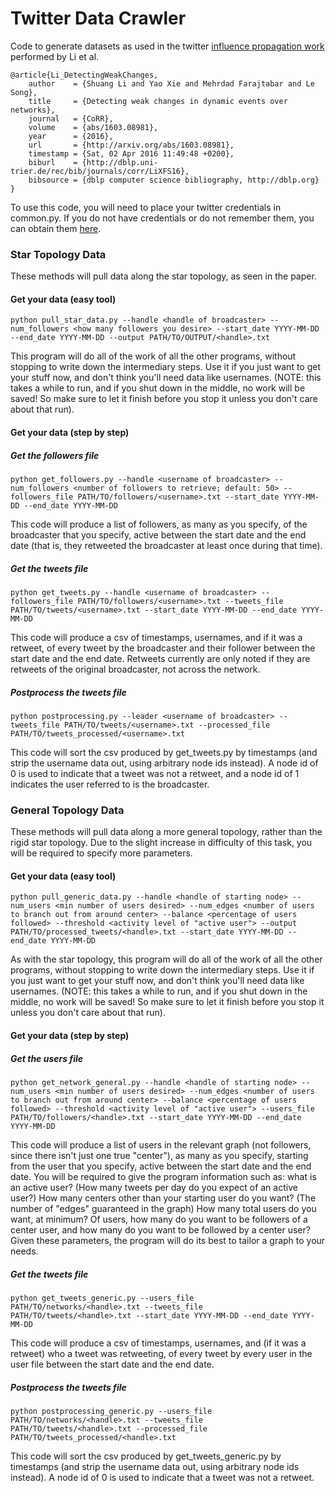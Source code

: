 # Twitter Data Crawler

Code to generate datasets as used in the twitter [influence propagation work](http://arxiv.org/pdf/1603.08981v1.pdf) performed by Li et al.

```
@article{Li_DetectingWeakChanges,
    author    = {Shuang Li and Yao Xie and Mehrdad Farajtabar and Le Song},
    title     = {Detecting weak changes in dynamic events over networks},
    journal   = {CoRR},
    volume    = {abs/1603.08981},
    year      = {2016},
    url       = {http://arxiv.org/abs/1603.08981},
    timestamp = {Sat, 02 Apr 2016 11:49:48 +0200},
    biburl    = {http://dblp.uni-trier.de/rec/bib/journals/corr/LiXFS16},
    bibsource = {dblp computer science bibliography, http://dblp.org}
}
```

To use this code, you will need to place your twitter credentials in common.py. If you do not have credentials or do not remember them, you can obtain them [here](https://apps.twitter.com/).

### Star Topology Data

These methods will pull data along the star topology, as seen in the paper.

#### Get your data (easy tool)
```
python pull_star_data.py --handle <handle of broadcaster> --num_followers <how many followers you desire> --start_date YYYY-MM-DD --end_date YYYY-MM-DD --output PATH/TO/OUTPUT/<handle>.txt
```
This program will do all of the work of all the other programs, without stopping to write down the intermediary steps. Use it if you just want to get your stuff now, and don't think you'll need data like usernames. (NOTE: this takes a while to run, and if you shut down in the middle, no work will be saved! So make sure to let it finish before you stop it unless you don't care about that run).

#### Get your data (step by step)

##### Get the followers file
```
python get_followers.py --handle <username of broadcaster> --num_followers <number of followers to retrieve; default: 50> --followers_file PATH/TO/followers/<username>.txt --start_date YYYY-MM-DD --end_date YYYY-MM-DD
```
This code will produce a list of followers, as many as you specify, of the broadcaster that you specify, active between the start date and the end date (that is, they retweeted the broadcaster at least once during that time).


##### Get the tweets file

```
python get_tweets.py --handle <username of broadcaster> --followers_file PATH/TO/followers/<username>.txt --tweets_file PATH/TO/tweets/<username>.txt --start_date YYYY-MM-DD --end_date YYYY-MM-DD
```
This code will produce a csv of timestamps, usernames, and if it was a retweet, of every tweet by the broadcaster and their follower between the start date and the end date. Retweets currently are only noted if they are retweets of the original broadcaster, not across the network.


##### Postprocess the tweets file
```
python postprocessing.py --leader <username of broadcaster> --tweets_file PATH/TO/tweets/<username>.txt --processed_file PATH/TO/tweets_processed/<username>.txt
```
This code will sort the csv produced by get_tweets.py by timestamps (and strip the username data out, using arbitrary node ids instead). A node id of 0 is used to indicate that a tweet was not a retweet, and a node id of 1 indicates the user referred to is the broadcaster.

### General Topology Data

These methods will pull data along a more general topology, rather than the rigid star topology. Due to the slight increase in difficulty of this task, you will be required to specify more parameters.

#### Get your data (easy tool)
```
python pull_generic_data.py --handle <handle of starting node> --num_users <min number of users desired> --num_edges <number of users to branch out from around center> --balance <percentage of users followed> --threshold <activity level of "active user"> --output PATH/TO/processed_tweets/<handle>.txt --start_date YYYY-MM-DD --end_date YYYY-MM-DD
```
As with the star topology, this program will do all of the work of all the other programs, without stopping to write down the intermediary steps. Use it if you just want to get your stuff now, and don't think you'll need data like usernames. (NOTE: this takes a while to run, and if you shut down in the middle, no work will be saved! So make sure to let it finish before you stop it unless you don't care about that run).

#### Get your data (step by step)

##### Get the users file
```
python get_network_general.py --handle <handle of starting node> --num_users <min number of users desired> --num_edges <number of users to branch out from around center> --balance <percentage of users followed> --threshold <activity level of "active user"> --users_file PATH/TO/followers/<handle>.txt --start_date YYYY-MM-DD --end_date YYYY-MM-DD
```
This code will produce a list of users in the relevant graph (not followers, since there isn't just one true "center"), as many as you specify, starting from the user that you specify, active between the start date and the end date. You will be required to give the program information such as: what is an active user? (How many tweets per day do you expect of an active user?) How many centers other than your starting user do you want? (The number of "edges" guaranteed in the graph) How many total users do you want, at minimum? Of users, how many do you want to be followers of a center user, and how many do you want to be followed by a center user? Given these parameters, the program will do its best to tailor a graph to your needs.


##### Get the tweets file

```
python get_tweets_generic.py --users_file PATH/TO/networks/<handle>.txt --tweets_file PATH/TO/tweets/<handle>.txt --start_date YYYY-MM-DD --end_date YYYY-MM-DD
```
This code will produce a csv of timestamps, usernames, and (if it was a retweet) who a tweet was retweeting, of every tweet by every user in the user file between the start date and the end date.


##### Postprocess the tweets file
```
python postprocessing_generic.py --users_file PATH/TO/networks/<handle>.txt --tweets_file PATH/TO/tweets/<handle>.txt --processed_file PATH/TO/tweets_processed/<handle>.txt
```
This code will sort the csv produced by get_tweets_generic.py by timestamps (and strip the username data out, using arbitrary node ids instead). A node id of 0 is used to indicate that a tweet was not a retweet.

